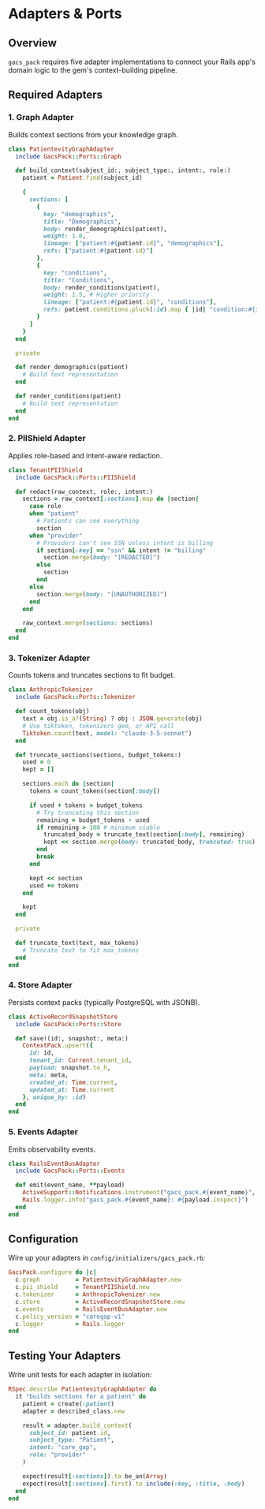 # Adapters & Ports

## Overview

`gacs_pack` requires five adapter implementations to connect your Rails app's domain logic to the gem's context-building pipeline.

## Required Adapters

### 1. Graph Adapter

Builds context sections from your knowledge graph.

```ruby
class PatientevityGraphAdapter
  include GacsPack::Ports::Graph

  def build_context(subject_id:, subject_type:, intent:, role:)
    patient = Patient.find(subject_id)

    {
      sections: [
        {
          key: "demographics",
          title: "Demographics",
          body: render_demographics(patient),
          weight: 1.0,
          lineage: ["patient:#{patient.id}", "demographics"],
          refs: ["patient:#{patient.id}"]
        },
        {
          key: "conditions",
          title: "Conditions",
          body: render_conditions(patient),
          weight: 1.5, # Higher priority
          lineage: ["patient:#{patient.id}", "conditions"],
          refs: patient.conditions.pluck(:id).map { |id| "condition:#{id}" }
        }
      ]
    }
  end

  private

  def render_demographics(patient)
    # Build text representation
  end

  def render_conditions(patient)
    # Build text representation
  end
end
```

### 2. PIIShield Adapter

Applies role-based and intent-aware redaction.

```ruby
class TenantPIIShield
  include GacsPack::Ports::PIIShield

  def redact(raw_context, role:, intent:)
    sections = raw_context[:sections].map do |section|
      case role
      when "patient"
        # Patients can see everything
        section
      when "provider"
        # Providers can't see SSN unless intent is billing
        if section[:key] == "ssn" && intent != "billing"
          section.merge(body: "[REDACTED]")
        else
          section
        end
      else
        section.merge(body: "[UNAUTHORIZED]")
      end
    end

    raw_context.merge(sections: sections)
  end
end
```

### 3. Tokenizer Adapter

Counts tokens and truncates sections to fit budget.

```ruby
class AnthropicTokenizer
  include GacsPack::Ports::Tokenizer

  def count_tokens(obj)
    text = obj.is_a?(String) ? obj : JSON.generate(obj)
    # Use tiktoken, tokenizers gem, or API call
    Tiktoken.count(text, model: "claude-3-5-sonnet")
  end

  def truncate_sections(sections, budget_tokens:)
    used = 0
    kept = []

    sections.each do |section|
      tokens = count_tokens(section[:body])

      if used + tokens > budget_tokens
        # Try truncating this section
        remaining = budget_tokens - used
        if remaining > 100 # minimum viable
          truncated_body = truncate_text(section[:body], remaining)
          kept << section.merge(body: truncated_body, truncated: true)
        end
        break
      end

      kept << section
      used += tokens
    end

    kept
  end

  private

  def truncate_text(text, max_tokens)
    # Truncate text to fit max_tokens
  end
end
```

### 4. Store Adapter

Persists context packs (typically PostgreSQL with JSONB).

```ruby
class ActiveRecordSnapshotStore
  include GacsPack::Ports::Store

  def save!(id:, snapshot:, meta:)
    ContextPack.upsert({
      id: id,
      tenant_id: Current.tenant_id,
      payload: snapshot.to_h,
      meta: meta,
      created_at: Time.current,
      updated_at: Time.current
    }, unique_by: :id)
  end
end
```

### 5. Events Adapter

Emits observability events.

```ruby
class RailsEventBusAdapter
  include GacsPack::Ports::Events

  def emit(event_name, **payload)
    ActiveSupport::Notifications.instrument("gacs_pack.#{event_name}", payload)
    Rails.logger.info("gacs_pack.#{event_name}: #{payload.inspect}")
  end
end
```

## Configuration

Wire up your adapters in `config/initializers/gacs_pack.rb`:

```ruby
GacsPack.configure do |c|
  c.graph          = PatientevityGraphAdapter.new
  c.pii_shield     = TenantPIIShield.new
  c.tokenizer      = AnthropicTokenizer.new
  c.store          = ActiveRecordSnapshotStore.new
  c.events         = RailsEventBusAdapter.new
  c.policy_version = "caregap-v1"
  c.logger         = Rails.logger
end
```

## Testing Your Adapters

Write unit tests for each adapter in isolation:

```ruby
RSpec.describe PatientevityGraphAdapter do
  it "builds sections for a patient" do
    patient = create(:patient)
    adapter = described_class.new

    result = adapter.build_context(
      subject_id: patient.id,
      subject_type: "Patient",
      intent: "care_gap",
      role: "provider"
    )

    expect(result[:sections]).to be_an(Array)
    expect(result[:sections].first).to include(:key, :title, :body)
  end
end
```

